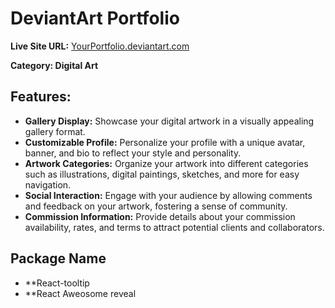 # DeviantArt Portfolio

**Live Site URL:** [YourPortfolio.deviantart.com](https://YourPortfolio.deviantart.com)

**Category: Digital Art**

## Features:
- **Gallery Display:** Showcase your digital artwork in a visually appealing gallery format.
- **Customizable Profile:** Personalize your profile with a unique avatar, banner, and bio to reflect your style and personality.
- **Artwork Categories:** Organize your artwork into different categories such as illustrations, digital paintings, sketches, and more for easy navigation.
- **Social Interaction:** Engage with your audience by allowing comments and feedback on your artwork, fostering a sense of community.
- **Commission Information:** Provide details about your commission availability, rates, and terms to attract potential clients and collaborators.

## Package Name

- **React-tooltip
- **React Aweosome reveal



